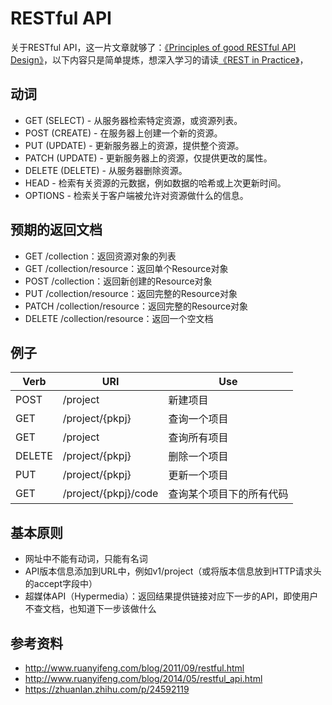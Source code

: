 # RESTful API
关于RESTful API，这一片文章就够了：[《Principles of good RESTful API Design》](https://codeplanet.io/principles-good-restful-api-design/)，以下内容只是简单提炼，想深入学习的请读[《REST in Practice》](https://pan.baidu.com/s/1kVIge9L)，
## 动词
* GET (SELECT) - 从服务器检索特定资源，或资源列表。
* POST (CREATE) - 在服务器上创建一个新的资源。
* PUT (UPDATE) - 更新服务器上的资源，提供整个资源。
* PATCH (UPDATE) - 更新服务器上的资源，仅提供更改的属性。
* DELETE (DELETE) - 从服务器删除资源。
* HEAD - 检索有关资源的元数据，例如数据的哈希或上次更新时间。
* OPTIONS - 检索关于客户端被允许对资源做什么的信息。
## 预期的返回文档
* GET /collection：返回资源对象的列表
* GET /collection/resource：返回单个Resource对象
* POST /collection：返回新创建的Resource对象
* PUT /collection/resource：返回完整的Resource对象
* PATCH /collection/resource：返回完整的Resource对象
* DELETE /collection/resource：返回一个空文档
## 例子
|Verb|URI|Use|
|----|---|---|
|POST|/project|新建项目|
|GET|/project/{pkpj}|查询一个项目|
|GET|/project|查询所有项目|
|DELETE|/project/{pkpj}|删除一个项目|
|PUT|/project/{pkpj}|更新一个项目|
|GET|/project/{pkpj}/code|查询某个项目下的所有代码|

## 基本原则
* 网址中不能有动词，只能有名词
* API版本信息添加到URL中，例如v1/project（或将版本信息放到HTTP请求头的accept字段中）
* 超媒体API（Hypermedia）：返回结果提供链接对应下一步的API，即使用户不查文档，也知道下一步该做什么

## 参考资料
* http://www.ruanyifeng.com/blog/2011/09/restful.html
* http://www.ruanyifeng.com/blog/2014/05/restful_api.html
* https://zhuanlan.zhihu.com/p/24592119